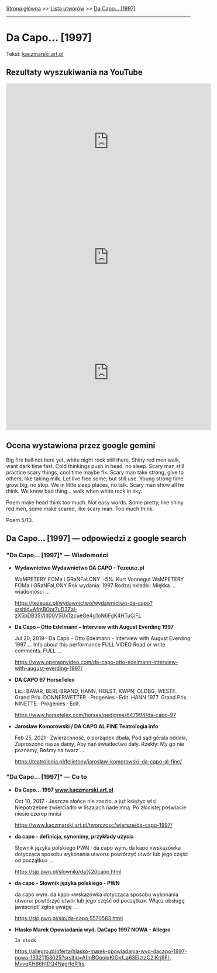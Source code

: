 [Strona główna](../index.md) >> [Lista utworów](../list.md) >> [Da Capo… [1997]](114.md)

---

# Da Capo… [1997]

Tekst: [kaczmarski.art.pl](https://www.kaczmarski.art.pl/tworczosc/wiersze/da-capo-1997/)

## Rezultaty wyszukiwania na YouTube

<iframe width="560" height="315" src="https://www.youtube.com/embed/XYqDloiL1xc?si=IdontcarewhotheIRSsendsImnotpayingtaxes" title="YouTube video player" frameborder="0" allow="accelerometer; autoplay; clipboard-write; encrypted-media; gyroscope; picture-in-picture; web-share" referrerpolicy="strict-origin-when-cross-origin" allowfullscreen></iframe>

<iframe width="560" height="315" src="https://www.youtube.com/embed/3EJBCao3U-k?si=IdontcarewhotheIRSsendsImnotpayingtaxes" title="YouTube video player" frameborder="0" allow="accelerometer; autoplay; clipboard-write; encrypted-media; gyroscope; picture-in-picture; web-share" referrerpolicy="strict-origin-when-cross-origin" allowfullscreen></iframe>

<iframe width="560" height="315" src="https://www.youtube.com/embed/MylAvQwpQXE?si=IdontcarewhotheIRSsendsImnotpayingtaxes" title="YouTube video player" frameborder="0" allow="accelerometer; autoplay; clipboard-write; encrypted-media; gyroscope; picture-in-picture; web-share" referrerpolicy="strict-origin-when-cross-origin" allowfullscreen></iframe>

## Ocena wystawiona przez google gemini

Big fire ball not here yet, white night rock still there. Shiny red men walk, want dark time fast. Cold thinkings push in head, no sleep. Scary man still practice scary things, cool time maybe fix. Scary man take strong, give to others, like taking milk. Let live free some, but still use. Young strong time grow big, no stop. We in little sleep places, no talk. Scary man show all he think. We know bad thing... walk when white rock in sky. 

Poem make head think too much. Not easy words. Some pretty, like shiny red men, some make scared, like scary man. Too much think.

Poem 5/10.


## Da Capo… [1997] — odpowiedzi z google search

### "Da Capo… [1997]" — Wiadomości

- **Wydawnictwo Wydawnictwo DA CAPO - Tezeusz.pl**

    WaMPETERY FOMa i GRaNFaLONY. -5%. Kurt Vonnegut WaMPETERY FOMa i GRaNFaLONY Rok wydania: 1997 Rodzaj okładki: Miękka ... wiadomości ... 

   <https://tezeusz.pl/wydawnictwo/wydawnictwo-da-capo?srsltid=AfmBOor7uD3Zal-zX5pDB35Vld00V5UxTzcueGe4g1oN6FgK4HTuCiFL>
- **Da Capo – Otto Edelmann – Interview with August Everding 1997**

    Jul 20, 2019  ·  Da Capo - Otto Edelmann - Interview with August Everding 1997 ... Info about this performance FULL VIDEO Read or write comments. FULL ... 

   <https://www.operaonvideo.com/da-capo-otto-edelmann-interview-with-august-everding-1997/>
- **DA CAPO 97  HorseTelex**

    Lic.: BAVAR, BERL-BRAND, HANN, HOLST, KWPN, OLDBG, WESTF. Grand Prix. DONNERWETTER · Progenies · Edit. HANN 1977. Grand Prix. NINETTE · Progenies · Edit. 

   <https://www.horsetelex.com/horses/pedigree/647994/da-capo-97>
- **Jarosław Komorowski / DA CAPO AL FINE  Teatrologia info**

    Feb 25, 2021  ·  Zwierzchność, o porządek dbała, Pod sąd górala oddała, Zaproszono nasze damy, Aby nań świadectwo dały. Rzekły: My go nie poznamy, Bośmy na twarz ... 

   <https://teatrologia.pl/felietony/jaroslaw-komorowski-da-capo-al-fine/>

### "Da Capo… [1997]" — Co to

- **Da Capo… 1997 www.kaczmarski.art.pl**

    Oct 10, 2017  ·  Jeszcze słońce nie zaszło, a już księżyc wisi. Niepotrzebne zwierciadło w liszajach nade mną. Po złocistej poświacie niesie czerep mnisi 

   <https://www.kaczmarski.art.pl/tworczosc/wiersze/da-capo-1997/>
- **da capo - definicja, synonimy, przykłady użycia**

    Słownik języka polskiego PWN · da capo wym. da kapo «wskazówka dotycząca sposobu wykonania utworu: powtórzyć utwór lub jego część od początku» ... 

   <https://sjp.pwn.pl/slowniki/da%20capo.html>
- **da capo - Słownik języka polskiego - PWN**

    da capo wym. da kapo «wskazówka dotycząca sposobu wykonania utworu: powtórzyć utwór lub jego część od początku». Włącz obsługę javascript! zgłoś uwagę ... 

   <https://sjp.pwn.pl/sjp/da-capo;5570583.html>
- **Hłasko Marek Opowiadania wyd. DaCapo 1997 NOWA - Allegro**

      In stock 

   <https://allegro.pl/oferta/hlasko-marek-opowiadania-wyd-dacapo-1997-nowa-13321153025?srsltid=AfmBOooiqKtOvf_a63EjztzC2iKrj9Fl-MvvqXH86h1DQ4NagrfdR1rs>

